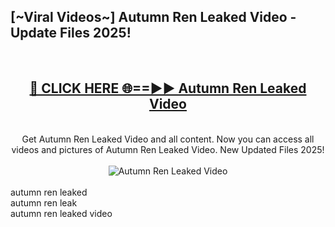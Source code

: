 <h2>[~Viral Videos~] Autumn Ren Leaked Video - Update Files 2025!</h2>
<br>
<div align="center">
<h2><a href="https://betterlinks.top/A2PfLJ" rel="nofollow">🔴 CLICK HERE 🌐==►► Autumn Ren Leaked Video</a></h2>
<br>
Get Autumn Ren Leaked Video and all content. Now you can access all videos and pictures of Autumn Ren Leaked Video. New Updated Files 2025!
<br>
<br>
<a href="https://betterlinks.top/A2PfLJ" rel="nofollow" data-target="animated-image.originalLink"><img src="https://i.ibb.co.com/WyWwxjT/player-gif2.gif" alt="Autumn Ren Leaked Video" style="max-width: 100%; display: inline-block;" data-target="animated-image.originalImage"></a>
</div>
<br>
autumn ren leaked<br>
autumn ren leak<br>
autumn ren leaked video